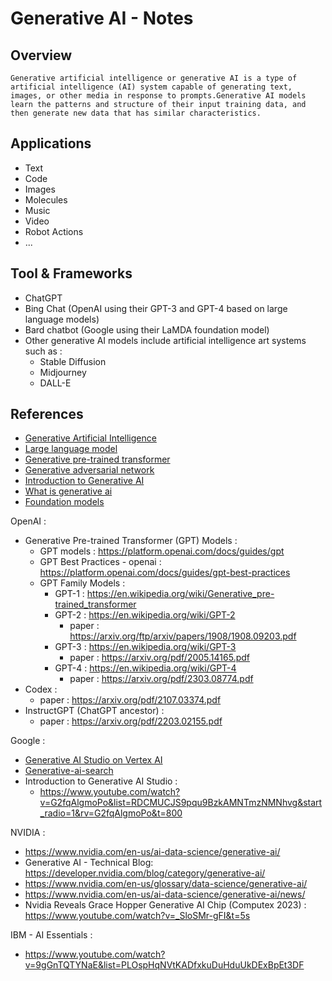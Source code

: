 # Generative AI - Notes

## Overview

```
Generative artificial intelligence or generative AI is a type of artificial intelligence (AI) system capable of generating text, images, or other media in response to prompts.Generative AI models learn the patterns and structure of their input training data, and then generate new data that has similar characteristics.
```

## Applications 

- Text
- Code
- Images
- Molecules
- Music
- Video
- Robot Actions
- ...


## Tool & Frameworks

- ChatGPT 
- Bing Chat (OpenAI using their GPT-3 and GPT-4 based on large language models)
- Bard chatbot (Google using their LaMDA foundation model) 
- Other generative AI models include artificial intelligence art systems such as :
  - Stable Diffusion 
  - Midjourney
  - DALL-E


## References

- [Generative Artificial Intelligence](https://en.wikipedia.org/wiki/Generative_artificial_intelligence)
- [Large language model](https://en.wikipedia.org/wiki/Large_language_model)
- [Generative pre-trained transformer](https://en.wikipedia.org/wiki/Generative_pre-trained_transformer)
- [Generative adversarial network](https://en.wikipedia.org/wiki/Generative_adversarial_network)
- [Introduction to Generative AI](https://www.youtube.com/watch?v=G2fqAlgmoPo)
- [What is generative ai](https://www.mckinsey.com/featured-insights/mckinsey-explainers/what-is-generative-ai)
- [Foundation models](https://en.wikipedia.org/wiki/Foundation_models)

OpenAI : 
- Generative Pre-trained Transformer (GPT) Models :
  - GPT models : https://platform.openai.com/docs/guides/gpt
  - GPT Best Practices - openai : https://platform.openai.com/docs/guides/gpt-best-practices
  - GPT Family Models : 
    - GPT-1 : https://en.wikipedia.org/wiki/Generative_pre-trained_transformer
    - GPT-2 : https://en.wikipedia.org/wiki/GPT-2
      - paper : https://arxiv.org/ftp/arxiv/papers/1908/1908.09203.pdf
    - GPT-3 : https://en.wikipedia.org/wiki/GPT-3
      - paper : https://arxiv.org/pdf/2005.14165.pdf
    - GPT-4 : https://en.wikipedia.org/wiki/GPT-4
      - paper : https://arxiv.org/pdf/2303.08774.pdf
- Codex :
  - paper : https://arxiv.org/pdf/2107.03374.pdf
- InstructGPT (ChatGPT ancestor) :
  - paper : https://arxiv.org/pdf/2203.02155.pdf

Google : 

- [Generative AI Studio on Vertex AI](https://cloud.google.com/generative-ai-studio?hl=en)
- [Generative-ai-search](https://blog.google/products/search/generative-ai-search/)
- Introduction to Generative AI Studio : 
  - https://www.youtube.com/watch?v=G2fqAlgmoPo&list=RDCMUCJS9pqu9BzkAMNTmzNMNhvg&start_radio=1&rv=G2fqAlgmoPo&t=800

NVIDIA : 

- https://www.nvidia.com/en-us/ai-data-science/generative-ai/
- Generative AI - Technical Blog: https://developer.nvidia.com/blog/category/generative-ai/
- https://www.nvidia.com/en-us/glossary/data-science/generative-ai/
- https://www.nvidia.com/en-us/ai-data-science/generative-ai/news/
- Nvidia Reveals Grace Hopper Generative AI Chip (Computex 2023) : https://www.youtube.com/watch?v=_SloSMr-gFI&t=5s


IBM - AI Essentials : 
- https://www.youtube.com/watch?v=9gGnTQTYNaE&list=PLOspHqNVtKADfxkuDuHduUkDExBpEt3DF
